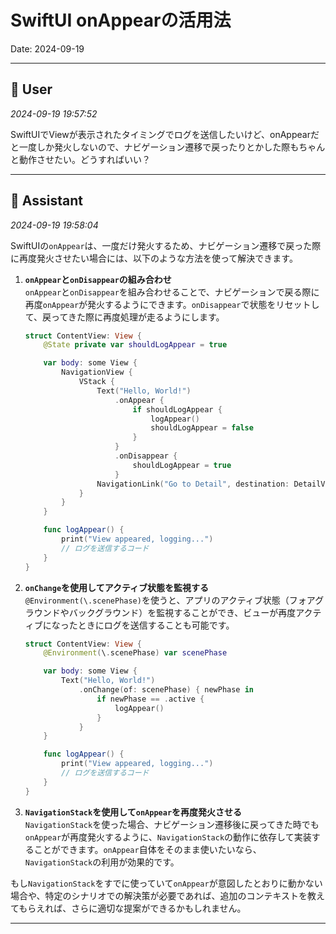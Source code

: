 # SwiftUI onAppearの活用法

Date: 2024-09-19

---

## 👤 User
*2024-09-19 19:57:52*

SwiftUIでViewが表示されたタイミングでログを送信したいけど、onAppearだと一度しか発火しないので、ナビゲーション遷移で戻ったりとかした際もちゃんと動作させたい。どうすればいい？

---

## 🤖 Assistant
*2024-09-19 19:58:04*

SwiftUIの`onAppear`は、一度だけ発火するため、ナビゲーション遷移で戻った際に再度発火させたい場合には、以下のような方法を使って解決できます。

1. **`onAppear`と`onDisappear`の組み合わせ**  
   `onAppear`と`onDisappear`を組み合わせることで、ナビゲーションで戻る際に再度`onAppear`が発火するようにできます。`onDisappear`で状態をリセットして、戻ってきた際に再度処理が走るようにします。

   ```swift
   struct ContentView: View {
       @State private var shouldLogAppear = true

       var body: some View {
           NavigationView {
               VStack {
                   Text("Hello, World!")
                       .onAppear {
                           if shouldLogAppear {
                               logAppear()
                               shouldLogAppear = false
                           }
                       }
                       .onDisappear {
                           shouldLogAppear = true
                       }
                   NavigationLink("Go to Detail", destination: DetailView())
               }
           }
       }

       func logAppear() {
           print("View appeared, logging...")
           // ログを送信するコード
       }
   }
   ```

2. **`onChange`を使用してアクティブ状態を監視する**  
   `@Environment(\.scenePhase)`を使うと、アプリのアクティブ状態（フォアグラウンドやバックグラウンド）を監視することができ、ビューが再度アクティブになったときにログを送信することも可能です。

   ```swift
   struct ContentView: View {
       @Environment(\.scenePhase) var scenePhase

       var body: some View {
           Text("Hello, World!")
               .onChange(of: scenePhase) { newPhase in
                   if newPhase == .active {
                       logAppear()
                   }
               }
       }

       func logAppear() {
           print("View appeared, logging...")
           // ログを送信するコード
       }
   }
   ```

3. **`NavigationStack`を使用して`onAppear`を再度発火させる**  
   `NavigationStack`を使った場合、ナビゲーション遷移後に戻ってきた時でも`onAppear`が再度発火するように、`NavigationStack`の動作に依存して実装することができます。`onAppear`自体をそのまま使いたいなら、`NavigationStack`の利用が効果的です。

もし`NavigationStack`をすでに使っていて`onAppear`が意図したとおりに動かない場合や、特定のシナリオでの解決策が必要であれば、追加のコンテキストを教えてもらえれば、さらに適切な提案ができるかもしれません。

---
